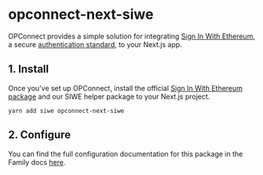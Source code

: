# opconnect-next-siwe

OPConnect provides a simple solution for integrating [Sign In With Ethereum](https://login.xyz), a secure [authentication standard](https://docs.login.xyz/general-information/siwe-overview/eip-4361), to your Next.js app.

## 1. Install

Once you've set up OPConnect, install the official [Sign In With Ethereum package](https://www.npmjs.com/package/siwe) and our SIWE helper package to your Next.js project.

```
yarn add siwe opconnect-next-siwe
```

## 2. Configure

You can find the full configuration documentation for this package in the Family docs [here](https://docs.family.co/conneckit/auth-with-nextjs).
